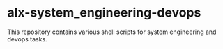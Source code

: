 # alx-system_engineering-devops

This repository contains various shell scripts for system engineering and devops tasks.

